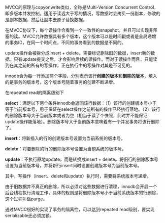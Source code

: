 MVCC的原理与copyonwrite类似，全称是Multi-Version Concurrent Control，即多版本并发控制。适用于读远大于写的情况，写数据时会拷贝一份副本，修改的是副本数据，然后让副本去原子替换数据。

在MVCC协议下，每个读操作会看到一个一致性的snapshot，并且可以实现非阻塞的读。MVCC允许数据具有多个版本，这个版本可以是时间戳或者是全局递增的事务ID，在同一个时间点，不同的事务看到的数据是不同的。

update操作会被拆分成insert + delete。需要标记删除旧的数据，insert新的数据。只有update提交之后，才会影响后续的读操作。而对于读操作而且，只能读到在其之前的所有的写操作，正在执行中的写操作对其是不可见的。

innodb会为每一行添加两个字段，分别表示该行**创建的版本**和**删除的版本**，填入的是事务的版本号，这个版本号随着事务的创建不断递增。

在repeated read的隔离级别下

**select**：满足以下两个条件innodb会返回该行数据：（1）该行的创建版本号小于等于当前版本号，用于保证在select操作之前所有的操作已经执行落地。（2）该行的删除版本号大于当前版本或者为空（相当于读了个快照，此时并不能保证update操作能落地）。删除版本号大于当前版本意味着有一个并发事务将该行删除了。

**insert**：将新插入的行的创建版本号设置为当前系统的版本号。

**delete**：将要删除的行的删除版本号设置为当前系统的版本号。

 **update**：不执行原地update，而是转换成insert + delete。将旧行的删除版本号设置为当前版本号，并将新行insert同时设置创建版本号为当前版本号。

其中，写操作（insert、delete和update）执行时，需要将系统版本号递增。

 由于旧数据并不真正的删除，所以必须对这些数据进行清理，innodb会开启一个后台线程执行清理工作，具体的规则是将删除版本号小于当前系统版本的行删除，这个过程叫做purge。

 通过MVCC很好的实现了事务的隔离性，可以达到repeated read级别，要实现serializable还必须加锁。